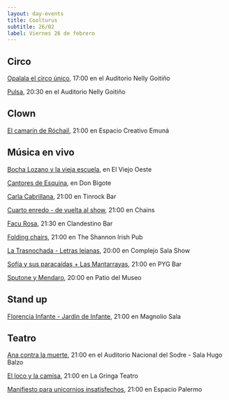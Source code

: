 ```yaml
---
layout: day-events
title: Coolturus
subtitle: 26/02
label: Viernes 26 de febrero
---
```


## Circo

[Opalala el circo único](https://www.tickantel.com.uy/inicio/espectaculo/40009534/espectaculo/Opalal%C3%A1%20-%20El%20Circo%20%C3%BAnico?1), 17:00 en el Auditorio Nelly Goitiño

[Pulsa](http://www.auditorionellygoitiño.gub.uy/index.php/programacion/item/pulsa.html), 20:30 en el Auditorio Nelly Goitiño

## Clown

[El camarín de Róchail](https://instagram.com/emuna_espaciocreativo?igshid=19mesfohhei8y), 21:00 en Espacio Creativo Emuná

## Música en vivo

[Bocha Lozano y la vieja escuela](https://instagram.com/viejooeste.prado?igshid=11rsgnlou42g5), en El Viejo Oeste

[Cantores de Esquina](https://instagram.com/restaurantedonbigote?igshid=164zq44egnbtq), en Don Bigote

[Carla Cabrillana](https://instagram.com/tinrock_bar?igshid=14pb425v6n836), 21:00 en Tinrock Bar

[Cuarto enredo - de vuelta al show](https://instagram.com/chains_disco?igshid=1dp7lgcxxx99t), 21:00 en Chains

[Facu Rosa](https://instagram.com/clandestino__bar?igshid=mze5rflfmmi4), 21:30 en Clandestino Bar

[Folding chairs](https://instagram.com/theshannonuy?igshid=yjdug4u5k9s0), 21:00 en The Shannon Irish Pub

[La Trasnochada - Letras lejanas](https://instagram.com/csalashow?igshid=1a5lxhedu19cl), 20:00 en Complejo Sala Show

[Sofía y sus paracaídas + Las Mantarrayas](https://instagram.com/pygbar?igshid=v0vxh7zot18p), 21:00 en PYG Bar

[Sputone y Mendaro](https://www.instagram.com/saladelmuseo/), 20:00 en Patio del Museo

## Stand up

[Florencia Infante - Jardín de Infante](https://magnoliosala.uy/evento/jardin-de-infante), 21:00 en Magnolio Sala

## Teatro

[Ana contra la muerte](https://www.tickantel.com.uy/inicio/espectaculo/40009531/espectaculo/Ana%20contra%20la%20muerte?2), 21:00 en el Auditorio Nacional del Sodre - Sala Hugo Balzo

[El loco y la camisa](https://www.instagram.com/lagringateatro/?hl=es), 21:00 en La Gringa Teatro

[Manifiesto para unicornios insatisfechos](https://instagram.com/salaespaciopalermo?igshid=1bmb3d8brkyad), 21:00 en Espacio Palermo
